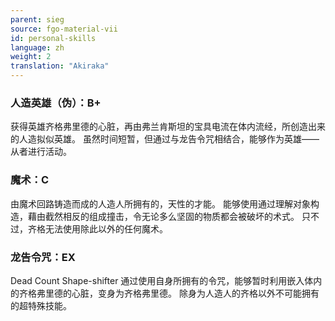 ```yaml
---
parent: sieg
source: fgo-material-vii
id: personal-skills
language: zh
weight: 2
translation: "Akiraka"
---
```


### 人造英雄（伪）：B+

获得英雄齐格弗里德的心脏，再由弗兰肯斯坦的宝具电流在体内流经，所创造出来的人造拟似英雄。
虽然时间短暂，但通过与龙告令咒相结合，能够作为英雄——从者进行活动。

### 魔术：C

由魔术回路铸造而成的人造人所拥有的，天性的才能。
能够使用通过理解对象构造，藉由截然相反的组成撞击，令无论多么坚固的物质都会被破坏的术式。
只不过，齐格无法使用除此以外的任何魔术。

### 龙告令咒：EX

Dead Count Shape-shifter
通过使用自身所拥有的令咒，能够暂时利用嵌入体内的齐格弗里德的心脏，变身为齐格弗里德。
除身为人造人的齐格以外不可能拥有的超特殊技能。
